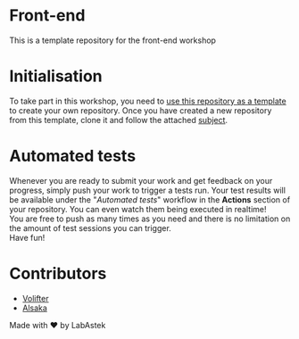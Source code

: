 # Front-end
This is a template repository for the front-end workshop

# Initialisation
To take part in this workshop, you need to
[use this repository as a template](https://docs.github.com/en/free-pro-team@latest/github/creating-cloning-and-archiving-repositories/creating-a-repository-from-a-template)
to create your own repository. Once you have created a new repository from this
template, clone it and follow the attached [subject](subject.pdf).

# Automated tests
Whenever you are ready to submit your work and get feedback on your progress,
simply push your work to trigger a tests run.
Your test results will be available under the "*Automated tests*" workflow in the
**Actions** section of your repository. You can even watch them being
executed in realtime!\
You are free to push as many times as you need and there is no limitation on the
amount of test sessions you can trigger.\
Have fun!

# Contributors
- [Volifter](https://github.com/Volifter)
- [Alsaka](https://github.com/Alsaka-No-One)

Made with :heart: by LabAstek
